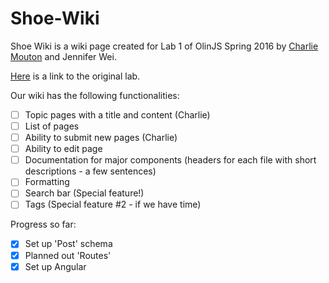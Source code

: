 # Shoe-Wiki


Shoe Wiki is a wiki page created for Lab 1 of OlinJS Spring 2016 by [Charlie Mouton](https://github.com/charliemouton) and Jennifer Wei.


[Here](https://github.com/olinjs/olinjs/tree/master/lab1)  is a link to the original lab.


Our wiki has the following functionalities:
- [ ] Topic pages with a title and content (Charlie)
- [ ] List of pages
- [ ] Ability to submit new pages (Charlie)
- [ ] Ability to edit page
- [ ] Documentation for major components (headers for each file with short descriptions - a few sentences)
- [ ] Formatting
- [ ] Search bar (Special feature!)
- [ ] Tags (Special feature #2 - if we have time)

Progress so far:
- [x] Set up 'Post' schema
- [x] Planned out 'Routes'
- [x] Set up Angular
